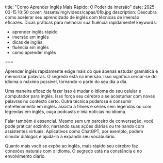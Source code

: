 title: "Como Aprender Inglês Mais Rápido: O Poder da Imersão"
date: 2025-03-15 10:50
cover: /assets/img/videos/capas/01b.jpg
description: Descubra como acelerar seu aprendizado de inglês com técnicas de imersão eficazes. Dicas práticas para melhorar sua fluência rapidamente!
keywords:
  - aprender inglês rápido
  - imersão em inglês
  - dicas de inglês
  - fluência em inglês
  - como aprender inglês

===

Aprender inglês rapidamente exige mais do que apenas estudar gramática e memorizar palavras. O segredo está na imersão. Isso significa cercar-se do idioma o máximo possível, tornando-o parte do seu dia a dia.

Uma maneira eficaz de fazer isso é mudar o idioma do seu celular e computador para inglês. Isso força seu cérebro a se acostumar com novas palavras no contexto certo. Outra técnica poderosa é consumir entretenimento em inglês: assista a filmes e séries sem legendas ou com legendas em inglês, ouça podcasts e leia notícias no idioma.

Falar também é essencial. Mesmo sem um parceiro de conversação, você pode praticar sozinho, narrando suas ações diárias ou treinando com assistentes virtuais. Aplicativos como ChatGPT, por exemplo, podem simular diálogos e ajudá-lo a expandir seu vocabulário.

Quanto mais você se expõe ao inglês, mais rápido seu cérebro faz conexões naturais com o idioma. O segredo está na constância e no envolvimento diário.
